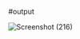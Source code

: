 #output

![Screenshot (216)](https://github.com/Aditya6395/Spotify-Clone/assets/106430403/520b608a-9a30-4c3e-8958-7ad13f922bf3)
